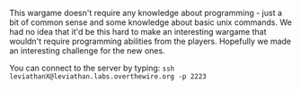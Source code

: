 This wargame doesn't require any knowledge about programming - just a bit of common
sense and some knowledge about basic unix commands. We had no idea that it'd be this
hard to make an interesting wargame that wouldn't require programming abilities from 
the players. Hopefully we made an interesting challenge for the new ones.

You can connect to the server by typing: 
`ssh leviathanX@leviathan.labs.overthewire.org -p 2223`


